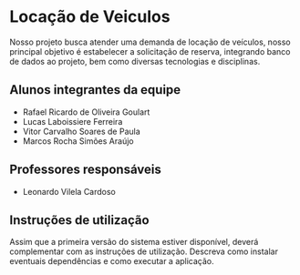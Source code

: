 # Locação de Veiculos
Nosso projeto busca atender uma demanda de locação de veículos, nosso principal objetivo é estabelecer a solicitação de reserva, integrando banco de dados ao projeto, bem como diversas tecnologias e disciplinas.

## Alunos integrantes da equipe

* Rafael Ricardo de Oliveira Goulart
* Lucas Laboissiere Ferreira
* Vitor Carvalho Soares de Paula
* Marcos Rocha Simões Araújo

## Professores responsáveis

* Leonardo Vilela Cardoso

## Instruções de utilização

Assim que a primeira versão do sistema estiver disponível, deverá complementar com as instruções de utilização. Descreva como instalar eventuais dependências e como executar a aplicação.
